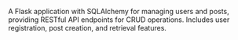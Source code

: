 A Flask application with SQLAlchemy for managing users and posts, providing RESTful API endpoints for CRUD operations. Includes user registration, post creation, and retrieval features.
